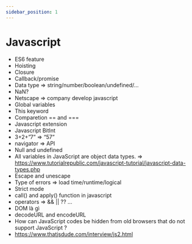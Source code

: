 ```yaml
---
sidebar_position: 1
---
```


# Javascript
- ES6 feature
- Hoisting
- Closure
- Callback/promise
- Data type => string/number/boolean/undefined/…
- NaN?
- Netscape => company develop javascript
- Global variables
- This keyword
- Comparetion == and ===
- Javascript extension
- Javascript BitInt
- 3+2+”7” => “57”
- navigator => API
- Null and undefined
- All variables in JavaScript are object data types. => https://www.tutorialrepublic.com/javascript-tutorial/javascript-data-types.php
- Escape and unescape
- Type of errors => load time/runtime/logical
- Strict mode
- call() and apply() function in javascript
- operators => && || ?? …
- DOM là gì
- decodeURL and encodeURL
- How can JavaScript codes be hidden from old browsers that do not support JavaScript ? <!--  // -->
- https://www.thatjsdude.com/interview/js2.html